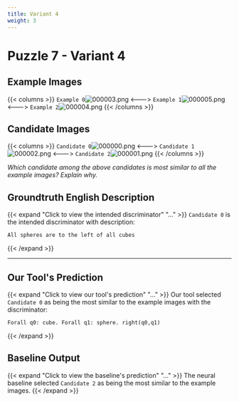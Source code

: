 ```yaml
---
title: Variant 4
weight: 3
---
```


# Puzzle 7 - Variant 4

## Example Images
{{< columns >}}
`Example 0`![000003.png](/clevr-variants/partition/fovariant-4/render/images/CLEVR_val_000003.png)
<--->
`Example 1`![000005.png](/clevr-variants/partition/fovariant-4/render/images/CLEVR_val_000005.png)
<--->
`Example 2`![000004.png](/clevr-variants/partition/fovariant-4/render/images/CLEVR_val_000004.png)
{{< /columns >}}

## Candidate Images
{{< columns >}}
`Candidate 0`![000000.png](/clevr-variants/partition/fovariant-4/render/images/CLEVR_val_000000.png)
<--->
`Candidate 1`![000002.png](/clevr-variants/partition/fovariant-4/render/images/CLEVR_val_000002.png)
<--->
`Candidate 2`![000001.png](/clevr-variants/partition/fovariant-4/render/images/CLEVR_val_000001.png)
{{< /columns >}}

*Which candidate among the above candidates is most similar to all the example images? Explain why.*

## Groundtruth English Description

{{< expand "Click to view the intended discriminator" "..." >}}
`Candidate 0` is the intended discriminator with description:
```plaintext 
All spheres are to the left of all cubes
```
{{< /expand >}}

---



## Our Tool's Prediction

{{< expand "Click to view our tool's prediction" "..." >}}
Our tool selected `Candidate 0` as being the most similar to the example images with the discriminator:
```plaintext
Forall q0: cube. Forall q1: sphere. right(q0,q1)
```
{{< /expand >}}



## Baseline Output

{{< expand "Click to view the baseline's prediction" "..." >}}
The neural baseline selected `Candidate 2` as being the most similar to the example images.
{{< /expand >}}

